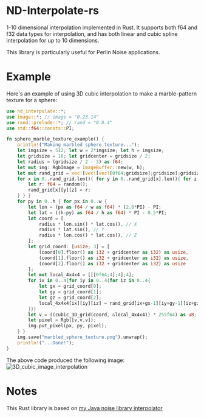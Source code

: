 # ND-Interpolate-rs
1-10 dimensional interpolation implemented in Rust. It supports both f64 and f32 data types for interpolation, and has both linear and cubic spline interpolation for up to 10 dimensions.

This library is particularly useful for Perlin Noise applications.

# Example
Here's an example of using 3D cubic interpolation to make a marble-pattern texture for a sphere:
```rust
use nd_interpolate::*;
use image::*; // image = "0.23.14"
use rand::prelude::*; // rand = "0.8.4"
use std::f64::consts::PI;

fn sphere_marble_texture_example() {
	println!("Making marbled sphere texture...");
	let imgsize = 512; let w = 2*imgsize; let h = imgsize;
	let gridsize = 16; let gridcenter = gridsize / 2;
	let radius = (gridsize / 2 - 3) as f64;
	let mut img: RgbImage = ImageBuffer::new(w, h);
	let mut rand_grid = vec![vec![vec![0f64;gridsize];gridsize];gridsize];
	for x in 0..rand_grid.len(){ for y in 0..rand_grid[x].len(){ for z in 0..rand_grid[x][y].len() {
		let r: f64 = random();
		rand_grid[x][y][z] = r;
	} } }
	for py in 0..h { for px in 0..w {
		let lon = (px as f64 / w as f64) * (2.0*PI) - PI;
		let lat = ((h-py) as f64 / h as f64) * PI - 0.5*PI;
		let coord = [
			radius * lon.sin() * lat.cos(), // X
			radius * lat.sin(), // Y
			radius * lon.cos() * lat.cos(), // Z
		];
		let grid_coord: [usize; 3] = [
			(coord[0].floor() as i32 + gridcenter as i32) as usize,
			(coord[1].floor() as i32 + gridcenter as i32) as usize,
			(coord[2].floor() as i32 + gridcenter as i32) as usize
		];
		let mut local_4x4x4 = [[[0f64;4];4];4];
		for ix in 0..4{for iy in 0..4{for iz in 0..4{
			let gx = grid_coord[0];
			let gy = grid_coord[1];
			let gz = grid_coord[2];
			local_4x4x4[ix][iy][iz] = rand_grid[ix+gx-1][iy+gy-1][iz+gz-1];
		}}}
		let v = ((cubic_3D_grid(coord, &local_4x4x4)) * 255f64) as u8;
		let pixel = Rgb([v,v,v]);
		img.put_pixel(px, py, pixel);
	} }
	img.save("marbled_sphere_texture.png").unwrap();
	println!("...Done!");
}
```
The above code produced the following image:
![3D_cubic_image_interpolation](https://user-images.githubusercontent.com/1922739/131440111-1e3bebe2-23d7-48e4-9eb7-6bdade7d04bd.png)



# Notes
This Rust library is based on [my Java noise library interpolator](https://github.com/DrPlantabyte/Cyanos-Noise-Library/blob/master/cchall.noise/src/cchall/noise/math/CubicInterpolator.java)
